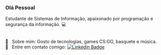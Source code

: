 ### Olá Pessoal 
Estudante de Sistemas de Informação, apaixonado por programação e segurança da informação. :computer:

 <br/>:speech_balloon: &nbsp; Sobre mim: Gosto de tecnologias, games CS:GO, basquete e música.
 <br/>:email: &nbsp; Entre em contato comigo: [![Linkedin Badge](https://img.shields.io/twitter/url?label=CarlosCesar&logo=linkedin&style=social&url=https%3A%2F%2Fwww.linkedin.com%2Fin%2Fcarlos-cesar-pereira-01a819157%2F)](https://www.linkedin.com/in/carlos-cesar-pereira-01a819157/)
<!--
**CarlosCesar12/CarlosCesar12** is a ✨ _special_ ✨ repository because its `README.md` (this file) appears 
 
